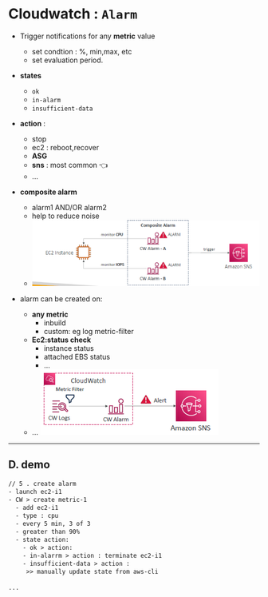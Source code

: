 # Cloudwatch : `Alarm`  
- Trigger notifications for any **metric** value
  - set condtion : %, min,max, etc
  - set evaluation period.
- **states**
  - `ok` 
  - `in-alarm `
  - `insufficient-data`
- **action** : 
  - stop
  - ec2 : reboot,recover 
  - **ASG**
  - **sns** : most common :point_left:
  - ...
- **composite alarm** 
  - alarm1 AND/OR alarm2
  - help to reduce noise
  - ![img.png](../99_img/dva/monitor/img4.png)
  
- alarm can be created on:
  - **any metric**
    - inbuild
    - custom: eg log metric-filter
  - **Ec2:status check**
    - instance status
    - attached EBS status
    - ...
  - ...
![img.png](../99_img/decouple/ct/img.png)

---
## D. demo
```
// 5 . create alarm
- launch ec2-i1 
- CW > create metric-1
  - add ec2-i1
  - type : cpu
  - every 5 min, 3 of 3
  - greater than 90%
  - state action:
    - ok > action:
    - in-alarrm > action : terminate ec2-i1
    - insufficient-data > action :
     >> manually update state from aws-cli
    
...

```


